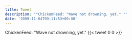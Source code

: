 ```yaml
---
title: Tweet
description: '"ChickenFeed: "Wave not drowning, yet." "'
date: '2009-11-04T09:11:53+00:00'
---
```

ChickenFeed: "Wave not drowning, yet." 
      {{< tweet 0 0 >}}
    
